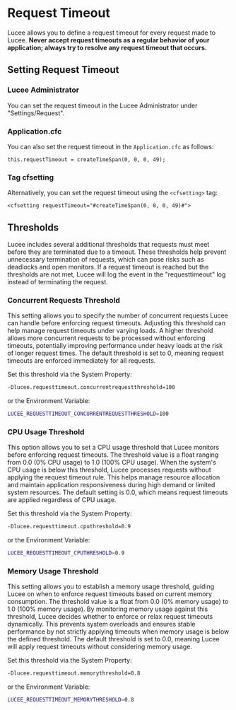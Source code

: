<!--
{
  "title": "Request Timeout",
  "id": "request-timeout",
  "description": "Learn how to use request timeout correctly with Lucee.",
  "keywords": [
    "request timeout",
    "timeout",
    "memory",
    "cpu",
    "Concurrent Requests",
    "Administrator",
    "Application.cfc",
    "cfsetting",
    "Threshold"
  ]
}
-->

# Request Timeout

Lucee allows you to define a request timeout for every request made to Lucee. **Never accept request timeouts as a regular behavior of your application; always try to resolve any request timeout that occurs.**

## Setting Request Timeout

### Lucee Administrator

You can set the request timeout in the Lucee Administrator under "Settings/Request".

### Application.cfc

You can also set the request timeout in the `Application.cfc` as follows:

```luceescript
this.requestTimeout = createTimeSpan(0, 0, 0, 49);
```

### Tag cfsetting

Alternatively, you can set the request timeout using the `<cfsetting>` tag:

```luceetag
<cfsetting requestTimeout="#createTimeSpan(0, 0, 0, 49)#">
```

## Thresholds

Lucee includes several additional thresholds that requests must meet before they are terminated due to a timeout. These thresholds help prevent unnecessary termination of requests, which can pose risks such as deadlocks and open monitors. If a request timeout is reached but the thresholds are not met, Lucee will log the event in the "requesttimeout" log instead of terminating the request.

### Concurrent Requests Threshold

This setting allows you to specify the number of concurrent requests Lucee can handle before enforcing request timeouts. Adjusting this threshold can help manage request timeouts under varying loads. A higher threshold allows more concurrent requests to be processed without enforcing timeouts, potentially improving performance under heavy loads at the risk of longer request times. The default threshold is set to 0, meaning request timeouts are enforced immediately for all requests.

Set this threshold via the System Property:

```sh
-Dlucee.requesttimeout.concurrentrequestthreshold=100
```

or the Environment Variable:

```sh
LUCEE_REQUESTTIMEOUT_CONCURRENTREQUESTTHRESHOLD=100
```

### CPU Usage Threshold

This option allows you to set a CPU usage threshold that Lucee monitors before enforcing request timeouts. The threshold value is a float ranging from 0.0 (0% CPU usage) to 1.0 (100% CPU usage). When the system's CPU usage is below this threshold, Lucee processes requests without applying the request timeout rule. This helps manage resource allocation and maintain application responsiveness during high demand or limited system resources. The default setting is 0.0, which means request timeouts are applied regardless of CPU usage.

Set this threshold via the System Property:

```sh
-Dlucee.requesttimeout.cputhreshold=0.9
```

or the Environment Variable:

```sh
LUCEE_REQUESTTIMEOUT_CPUTHRESHOLD=0.9
```

### Memory Usage Threshold

This setting allows you to establish a memory usage threshold, guiding Lucee on when to enforce request timeouts based on current memory consumption. The threshold value is a float from 0.0 (0% memory usage) to 1.0 (100% memory usage). By monitoring memory usage against this threshold, Lucee decides whether to enforce or relax request timeouts dynamically. This prevents system overloads and ensures stable performance by not strictly applying timeouts when memory usage is below the defined threshold. The default threshold is set to 0.0, meaning Lucee will apply request timeouts without considering memory usage.

Set this threshold via the System Property:

```sh
-Dlucee.requesttimeout.memorythreshold=0.8
```

or the Environment Variable:

```sh
LUCEE_REQUESTTIMEOUT_MEMORYTHRESHOLD=0.8
```
